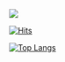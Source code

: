 <img src="https://capsule-render.vercel.app/api?type=waving&color=timeGradient&height=150&section=header&text=Wel%20Come😎&fontSize=90" />

[![Hits](https://hits.seeyoufarm.com/api/count/incr/badge.svg?url=https%3A%2F%2Fgithub.com%2Fbin2bin&count_bg=%2379C83D&title_bg=%23555555&icon=&icon_color=%23E7E7E7&title=GitHub&edge_flat=false)](https://hits.seeyoufarm.com)

[![Top Langs](https://github-readme-stats.vercel.app/api/top-langs/?username=bin2bin)](https://github.com/bin2bin/github-readme-stats)


